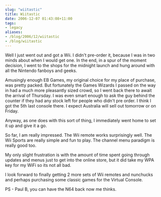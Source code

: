 ```yaml
---
slug: "wiitastic"
title: Wiitastic
date: 2006-12-07 01:43:08+11:00
tags:
- legacy
aliases:
- /blog/2006/12/wiitastic
- /blog/wiitastic
---
```


Well I just went out and got a Wii. I didn't pre-order it, because I was in two minds about when I would get one. In the end, in a spur of the moment decision, I went to the shops for the midnight launch and hung around with all the Nintendo fanboys and geeks. 

Amusingly enough EB Games, my original choice for my place of purchase, was pretty packed. But fortunately the Games Wizards I passed on the way in had a much more pleasantly sized crowd, so I went back there to await the arrival of Thursday. I was even smart enough to ask the guy behind the counter if they had any stock left for people who didn't pre order. I think I got the 5th last console there. I expect Australia will sell out tomorrow or on Friday.

Anyway, as one does with this sort of thing, I immediately went home to set it up and give it a go.

So far, I am really impressed. The Wii remote works surprisingly well. The Wii Sports are really simple and fun to play. The channel menu paradigm is really good too.

My only slight frustration is with the amount of time spent going through updates and menus just to get into the online store, but it did take my WPA key for my WiFi so its not all bad.

I look forward to finally getting 2 more sets of Wii remotes and nunchucks and perhaps purchasing some classic games for the Virtual Console.




PS - Paul B, you can have the N64 back now me thinks.
